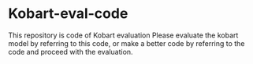 # Kobart-eval-code

This repository is code of Kobart evaluation
Please evaluate the kobart model by referring to this code, or make a better code by referring to the code and proceed with the evaluation.
